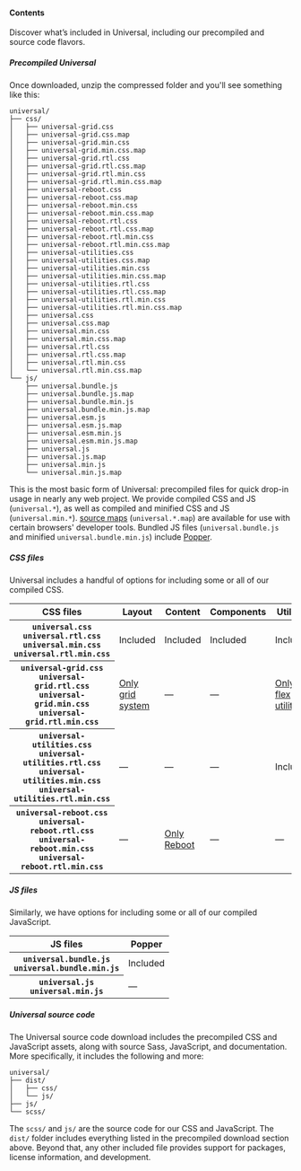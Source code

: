 #### Contents

Discover what’s included in Universal, including our precompiled and source code flavors.

##### Precompiled Universal

Once downloaded, unzip the compressed folder and you'll see something like this:

```text
universal/
├── css/
│   ├── universal-grid.css
│   ├── universal-grid.css.map
│   ├── universal-grid.min.css
│   ├── universal-grid.min.css.map
│   ├── universal-grid.rtl.css
│   ├── universal-grid.rtl.css.map
│   ├── universal-grid.rtl.min.css
│   ├── universal-grid.rtl.min.css.map
│   ├── universal-reboot.css
│   ├── universal-reboot.css.map
│   ├── universal-reboot.min.css
│   ├── universal-reboot.min.css.map
│   ├── universal-reboot.rtl.css
│   ├── universal-reboot.rtl.css.map
│   ├── universal-reboot.rtl.min.css
│   ├── universal-reboot.rtl.min.css.map
│   ├── universal-utilities.css
│   ├── universal-utilities.css.map
│   ├── universal-utilities.min.css
│   ├── universal-utilities.min.css.map
│   ├── universal-utilities.rtl.css
│   ├── universal-utilities.rtl.css.map
│   ├── universal-utilities.rtl.min.css
│   ├── universal-utilities.rtl.min.css.map
│   ├── universal.css
│   ├── universal.css.map
│   ├── universal.min.css
│   ├── universal.min.css.map
│   ├── universal.rtl.css
│   ├── universal.rtl.css.map
│   ├── universal.rtl.min.css
│   └── universal.rtl.min.css.map
└── js/
    ├── universal.bundle.js
    ├── universal.bundle.js.map
    ├── universal.bundle.min.js
    ├── universal.bundle.min.js.map
    ├── universal.esm.js
    ├── universal.esm.js.map
    ├── universal.esm.min.js
    ├── universal.esm.min.js.map
    ├── universal.js
    ├── universal.js.map
    ├── universal.min.js
    └── universal.min.js.map
```

This is the most basic form of Universal: precompiled files for quick drop-in usage in nearly any web project. We provide compiled CSS and JS (`universal.*`), as well as compiled and minified CSS and JS (`universal.min.*`). [source maps](https://developers.google.com/web/tools/chrome-devtools/javascript/source-maps) (`universal.*.map`) are available for use with certain browsers' developer tools. Bundled JS files (`universal.bundle.js` and minified `universal.bundle.min.js`) include [Popper](https://popper.js.org/).

##### CSS files

Universal includes a handful of options for including some or all of our compiled CSS.

<table class="table">
  <thead>
    <tr>
      <th scope="col">CSS files</th>
      <th scope="col">Layout</th>
      <th scope="col">Content</th>
      <th scope="col">Components</th>
      <th scope="col">Utilities</th>
    </tr>
  </thead>
  <tbody>
    <tr>
      <th scope="row">
        <div><code class="fw-normal text-nowrap">universal.css</code></div>
        <div><code class="fw-normal text-nowrap">universal.rtl.css</code></div>
        <div><code class="fw-normal text-nowrap">universal.min.css</code></div>
        <div><code class="fw-normal text-nowrap">universal.rtl.min.css</code></div>
      </th>
      <td>Included</td>
      <td>Included</td>
      <td>Included</td>
      <td>Included</td>
    </tr>
    <tr>
      <th scope="row">
        <div><code class="fw-normal text-nowrap">universal-grid.css</code></div>
        <div><code class="fw-normal text-nowrap">universal-grid.rtl.css</code></div>
        <div><code class="fw-normal text-nowrap">universal-grid.min.css</code></div>
        <div><code class="fw-normal text-nowrap">universal-grid.rtl.min.css</code></div>
      </th>
      <td><a class="link-primary" href="#/docs/layout/grid.md">Only grid system</a></td>
      <td class="text-muted">&mdash;</td>
      <td class="text-muted">&mdash;</td>
      <td><a class="link-primary" href="#/docs/utilities/flex.md">Only flex utilities</a></td>
    </tr>
    <tr>
      <th scope="row">
        <div><code class="fw-normal text-nowrap">universal-utilities.css</code></div>
        <div><code class="fw-normal text-nowrap">universal-utilities.rtl.css</code></div>
        <div><code class="fw-normal text-nowrap">universal-utilities.min.css</code></div>
        <div><code class="fw-normal text-nowrap">universal-utilities.rtl.min.css</code></div>
      </th>
      <td class="text-muted">&mdash;</td>
      <td class="text-muted">&mdash;</td>
      <td class="text-muted">&mdash;</td>
      <td>Included</td>
    </tr>
    <tr>
      <th scope="row">
        <div><code class="fw-normal text-nowrap">universal-reboot.css</code></div>
        <div><code class="fw-normal text-nowrap">universal-reboot.rtl.css</code></div>
        <div><code class="fw-normal text-nowrap">universal-reboot.min.css</code></div>
        <div><code class="fw-normal text-nowrap">universal-reboot.rtl.min.css</code></div>
      </th>
      <td class="text-muted">&mdash;</td>
      <td><a class="link-primary" href="#/docs/content/reboot.md">Only Reboot</a></td>
      <td class="text-muted">&mdash;</td>
      <td class="text-muted">&mdash;</td>
    </tr>
  </tbody>
</table>

##### JS files

Similarly, we have options for including some or all of our compiled JavaScript.

<table class="table">
  <thead>
    <tr>
      <th scope="col">JS files</th>
      <th scope="col">Popper</th>
    </tr>
  </thead>
  <tbody>
    <tr>
      <th scope="row">
        <div><code class="fw-normal text-nowrap">universal.bundle.js</code></div>
        <div><code class="fw-normal text-nowrap">universal.bundle.min.js</code></div>
      </th>
      <td>Included</td>
    </tr>
    <tr>
      <th scope="row">
        <div><code class="fw-normal text-nowrap">universal.js</code></div>
        <div><code class="fw-normal text-nowrap">universal.min.js</code></div>
      </th>
      <td class="text-muted">&mdash;</td>
    </tr>
  </tbody>
</table>

##### Universal source code

The Universal source code download includes the precompiled CSS and JavaScript assets, along with source Sass, JavaScript, and documentation. More specifically, it includes the following and more:

```text
universal/
├── dist/
│   ├── css/
│   └── js/
├── js/
└── scss/
```

The `scss/` and `js/` are the source code for our CSS and JavaScript. The `dist/` folder includes everything listed in the precompiled download section above. Beyond that, any other included file provides support for packages, license information, and development.